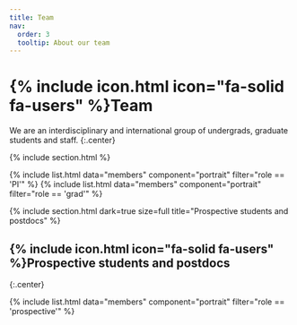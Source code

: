 ```yaml
---
title: Team
nav:
  order: 3
  tooltip: About our team
---
```


# {% include icon.html icon="fa-solid fa-users" %}Team

We are an interdisciplinary and international group of undergrads, graduate students and staff.
{:.center}

{% include section.html %}

{% include list.html data="members" component="portrait" filter="role == 'PI'" %}
{% include list.html data="members" component="portrait" filter="role == 'grad'" %}

{%
  include section.html
  dark=true
  size=full
  title="Prospective students and postdocs"
%}

## {% include icon.html icon="fa-solid fa-users" %}Prospective students and postdocs
{:.center}

{% include list.html data="members" component="portrait" filter="role == 'prospective'" %}
